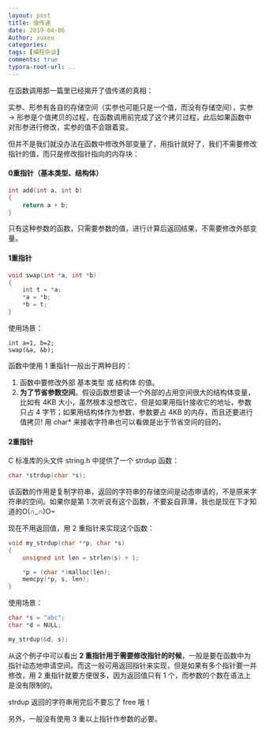 ```yaml
---
layout: post
title: 值传递
date: 2019-04-06
Author: xuxeu
categories: 
tags: [编程杂谈]
comments: true
typora-root-url: ..
---
```


在函数调用那一篇里已经揭开了值传递的真相：

实参、形参有各自的存储空间（实参也可能只是一个值，而没有存储空间），实参 -> 形参是个值拷贝的过程，在函数调用前完成了这个拷贝过程，此后如果函数中对形参进行修改，实参的值不会跟着变。

但并不是我们就没办法在函数中修改外部变量了，用指针就好了，我们不需要修改指针的值，而只是修改指针指向的内存块：

#### 0重指针（基本类型、结构体）

```c
int add(int a, int b)
{
	return a + b;
}
```

只有这种参数的函数，只需要参数的值，进行计算后返回结果，不需要修改外部变量。

#### 1重指针

```c
void swap(int *a, int *b)
{
	int t = *a;
	*a = *b;
	*b = t;
}
```

使用场景：

	int a=1, b=2;
	swap(&a, &b);

函数中使用 1 重指针一般出于两种目的：

1. 函数中要修改外部 基本类型 或 结构体 的值。
2. **为了节省参数空间**。假设函数想要读一个外部的占用空间很大的结构体变量，比如有 4KB 大小，虽然根本没想改它，但是如果用指针接收它的地址，参数只占 4 字节；如果用结构体作为参数，参数要占 4KB 的内存，而且还要进行值拷贝! 用 char* 来接收字符串也可以看做是出于节省空间的目的。

#### 2重指针

C 标准库的头文件 string.h 中提供了一个 strdup 函数：

```c
char *strdup(char *s);
```

该函数的作用是复制字符串，返回的字符串的存储空间是动态申请的，不是原来字符串的空间。如果你是第 1 次听说有这个函数，不要妄自菲薄，我也是现在下才知道的O(∩_∩)O~

现在不用返回值，用 2 重指针来实现这个函数：

```c
void my_strdup(char **p, char *s)
{
	unsigned int len = strlen(s) + 1;

	*p = (char *)malloc(len);
	memcpy(*p, s, len);
}
```

使用场景：

```c
char *s = "abc";
char *d = NULL;

my_strdup(&d, s);
```

从这个例子中可以看出 **2 重指针用于需要修改指针的时候**，一般是要在函数中为指针动态地申请空间。而这一般可用返回指针来实现，但是如果有多个指针要一并修改，用 2 重指针就要方便很多，因为返回值只有 1 个，而参数的个数在语法上是没有限制的。

strdup 返回的字符串用完后不要忘了 free 哦！

另外，一般没有使用 3 重以上指针作参数的必要。

